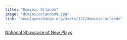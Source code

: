 ```yaml
---
title: "Dominic Orlando"
image: "dominicorlando09.jpg"
link: "newplayexchange.org/users/172/dominic-orlando"
---
```


[National Showcase of New Plays](/affiliated-artists/national-showcase-of-new-plays)
